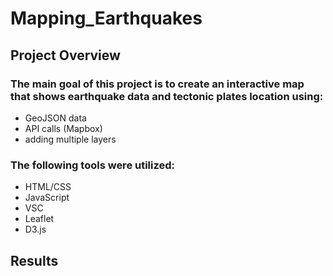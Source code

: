 # Mapping_Earthquakes

## Project Overview
### The main goal of this project is to create an interactive map that shows earthquake data and tectonic plates location using:
- GeoJSON data
- API calls (Mapbox)
- adding multiple layers

### The following tools were utilized:
- HTML/CSS
- JavaScript
- VSC
- Leaflet
- D3.js

## Results
### 